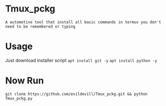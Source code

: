 # Tmux_pckg
```A automotive tool that install all basic commands in termux you don't need to be remembered or typing```


# Usage


Just download installer script 
```apt install git -y```
```apt install python -y```

# Now Run

```git clone https://github.com/evildevill/Tmux_pckg.git && python Tmux_pckg.py```
